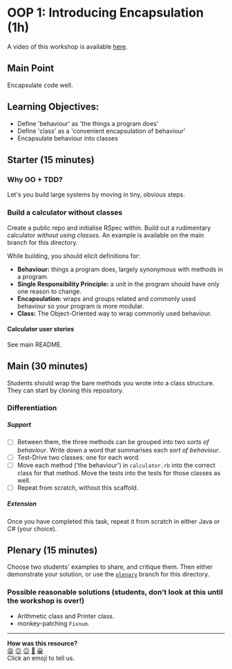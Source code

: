 # OOP 1: Introducing Encapsulation (1h)

A video of this workshop is available [here](https://www.youtube.com/watch?v=PuydUGyM9AQ&list=PLc4BYny7PXeR5ZLHCY_oPU2I97aPtS8jm&index=1).

## Main Point

Encapsulate code well.

## Learning Objectives:

- Define 'behaviour' as 'the things a program does'
- Define 'class' as a 'convenient encapsulation of behaviour'
- Encapsulate behaviour into classes

## Starter (15 minutes)

### Why OO + TDD?

Let's you build large systems by moving in tiny, obvious steps.

### Build a calculator without classes

Create a public repo and initialise RSpec within. Build out a rudimentary calculator _without using classes_. An example is available on the main branch for this directory.

While building, you should elicit definitions for:

- **Behaviour:** things a program does, largely synonymous with methods in a program.
- **Single Responsibility Principle:** a unit in the program should have only one reason to change.
- **Encapsulation:** wraps and groups related and commonly used behaviour so your program is more modular.
- **Class:** The Object-Oriented way to wrap commonly used behaviour.

#### Calculator user stories

See main README.

## Main (30 minutes)

Students should wrap the bare methods you wrote into a class structure. They can start by cloning this repository.

### Differentiation

##### Support

- [ ] Between them, the three methods can be grouped into two _sorts of behaviour_. Write down a word that summarises each _sort of behaviour_.
- [ ] Test-Drive two classes: one for each word.
- [ ] Move each method ('the behaviour') in `calculator.rb` into the correct class for that method. Move the tests into the tests for those classes as well.
- [ ] Repeat from scratch, without this scaffold.

##### Extension

Once you have completed this task, repeat it from scratch in either Java or C# (your choice).

## Plenary (15 minutes)

Choose two students' examples to share, and critique them. Then either demonstrate your solution, or use the [`plenary`](https://github.com/makersacademy/skills-workshops/tree/plenary) branch for this directory.

### Possible reasonable solutions (students, don't look at this until the workshop is over!)

* Arithmetic class and Printer class.
* monkey-patching `Fixnum`.

<!-- BEGIN GENERATED SECTION DO NOT EDIT -->

---

**How was this resource?**  
[😫](https://airtable.com/shrUJ3t7KLMqVRFKR?prefill_Repository=skills-workshops&prefill_File=week-1/oop_1/COACH_INSTRUCTIONS.md&prefill_Sentiment=😫) [😕](https://airtable.com/shrUJ3t7KLMqVRFKR?prefill_Repository=skills-workshops&prefill_File=week-1/oop_1/COACH_INSTRUCTIONS.md&prefill_Sentiment=😕) [😐](https://airtable.com/shrUJ3t7KLMqVRFKR?prefill_Repository=skills-workshops&prefill_File=week-1/oop_1/COACH_INSTRUCTIONS.md&prefill_Sentiment=😐) [🙂](https://airtable.com/shrUJ3t7KLMqVRFKR?prefill_Repository=skills-workshops&prefill_File=week-1/oop_1/COACH_INSTRUCTIONS.md&prefill_Sentiment=🙂) [😀](https://airtable.com/shrUJ3t7KLMqVRFKR?prefill_Repository=skills-workshops&prefill_File=week-1/oop_1/COACH_INSTRUCTIONS.md&prefill_Sentiment=😀)  
Click an emoji to tell us.

<!-- END GENERATED SECTION DO NOT EDIT -->
